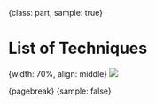 {class: part, sample: true}
# List of Techniques

{width: 70%, align: middle}
![](divider_techniques.png)

{pagebreak}
{sample: false}